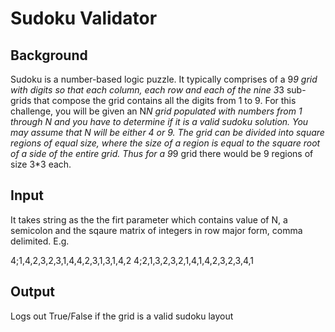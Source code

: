 # Sudoku Validator

## Background
Sudoku is a number-based logic puzzle. It typically comprises of a 9*9 grid with digits so that each column, each row and each of the nine 3*3 sub-grids that compose the grid contains all the digits from 1 to 9. For this challenge, you will be given an N*N grid populated with numbers from 1 through N and you have to determine if it is a valid sudoku solution. You may assume that N will be either 4 or 9. The grid can be divided into square regions of equal size, where the size of a region is equal to the square root of a side of the entire grid. Thus for a 9*9 grid there would be 9 regions of size 3*3 each.

## Input
It takes string as the the firt parameter which contains value of N, a semicolon and the sqaure matrix of integers in row major form, comma delimited. E.g.

4;1,4,2,3,2,3,1,4,4,2,3,1,3,1,4,2
4;2,1,3,2,3,2,1,4,1,4,2,3,2,3,4,1

## Output
Logs out True/False if the grid is a valid sudoku layout
